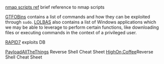 
[nmap scripts ref](https://nmap.org/book/man-nse.html) brief reference to nmap scripts 

[GTFOBins](https://gtfobins.github.io/) contains a list of commands and how they can be exploited through `sudo`. 
[LOLBAS](https://lolbas-project.github.io/#) also contains a list of Windows applications which we may be able to leverage to perform certain functions, like downloading files or executing commands in the context of a privileged user.

[RAPID7](https://www.rapid7.com/db/) exploits DB

[PayloadAllTheThings](https://github.com/swisskyrepo/PayloadsAllTheThings/blob/master/Methodology%20and%20Resources/Reverse%20Shell%20Cheatsheet.md) Reverse Shell Cheat Sheet
[HighOn,Coffee](https://highon.coffee/blog/reverse-shell-cheat-sheet/)Reverse Shell Cheat Sheet